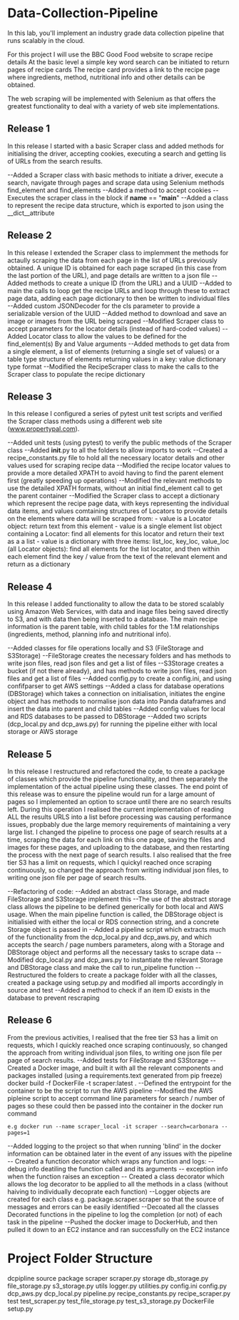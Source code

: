 # Data-Collection-Pipeline
In this lab, you'll implement an industry grade data collection pipeline that runs scalably in the cloud.

For this project I will use the BBC Good Food website to scrape recipe details
At the basic level a simple key word search can be initiated to return pages of recipe cards
The recipe card provides a link to the recipe page where ingredients, method, nutritional info and other details can be obtained.

The web scraping will be implemented with Selenium as that offers the greatest functionality to deal with a variety of web site implementations.

## Release 1
In this release I started with a basic Scraper class and added methods for initialising the driver, accepting cookies, executing a search and getting lis of URLs from the search results.

--Added a Scraper class with basic methods to initiate a driver, execute a search, navigate through pages and scrape data using Selenium methods find_element and find_elements
--Added a method to accept cookies
--Executes the scraper class in the block if __name__ == "__main__"
--Added a class to represent the recipe data structure, which is exported to json using the __dict__attribute

## Release 2
In this release I extended the Scraper class to implemment the methods for actaully scraping the data from each page in the list of URLs previously obtained.  A unique ID is obtained for each page scraped (in this case from the last portion of the URL), and page details are written to a json file
--Added methods to create a unique ID (from the URL) and a UUID
--Added to main the calls to loop get the recipe URLs and loop through these to extract page data, adding each page dictionary to then be written to individual files
--Added custom JSONDecoder for the cls parameter to provide a serializable version of the UUID
--Added method to download and save an image or images from the URL being scraped
--Modified Scraper class to accept parameters for the locator details (instead of hard-coded values)
--Added Locator class to allow the values to be defined for the find_element(s) By and Value arguments
--Added methods to get data from a single element, a list of elements (returning a single set of values) or a table type structure of elements returning values in a key: value dictionary type format
--Modified the RecipeScraper class to make the calls to the Scraper class to populate the recipe dictionary

## Release 3
In this release I configured a series of pytest unit test scripts and verified the Scraper class methods using a different web site (www.propertypal.com).

--Added unit tests (using pytest) to verify the public methods of the Scraper class
--Added __init__.py to all the folders to allow imports to work
--Created a recipe_constants.py file to hold all the necessary locator details and other values used for scraping recipe data
--Modified the recipe locator values to provide a more detailed XPATH to avoid having to find the parent element first (greatly speeding up operations)
--Modified the relevant methods to use the detailed XPATH formats, without an initial find_element call to get the parent container
--Modified the Scraper class to accept a dictionary which represent the recipe page data, with keys representing the individual data items, and values comtaining structures of Locators to provide details on the elements where data will be scraped from:
    - value is a Locator object: return text from this element
    - value is a single element list object containing a Locator: find all elements for this locator and return their text as a a list
    - value is a dictionary with three items: list_loc, key_loc, value_loc (all Locator objects): find all elements for the list locator, and then within each element find the key / value from the text of the relevant element and return as a dictionary

## Release 4
In this release I added functionality to allow the data to be stored scalably using Amazon Web Services, with data and inage files being saved directly to S3, and with data then being inserted to a database.  The main recipe information is the parent table, with child tables for the 1:M relationships (ingredients, method, planning info and nutritional info).

--Added classes for file operations locally and S3 (FileStorage and S3Storage)
--FileStorage creates the necessary folders and has methods to write json files, read json files and get a list of files
--S3Storage creates a bucket (if not there already), and has methods to write json files, read json files and get a list of files
--Added config.py to create a config.ini, and using confifparser to get AWS settings
--Added a class for database operations (DBStorage) which takes a connection on initialisation, initiates the engine object and has methods to normalise json data into Panda dataframes and insert the data into parent and child tables
--Added config values for local and RDS databases to be passed to DBStorage
--Added two scripts (dcp_local.py and dcp_aws.py) for running the pipeline either with local storage or AWS storage

## Release 5
In this release I restructured and refactored the code, to create a package of classes which provide the pipeline functionality, and then separately the implementation of the actual pipeline using these classes.  The end point of this release was to ensure the pipeline would run for a large amount of pages so I implemented an option to scraoe until there are no search results left.  During this operation I realised the current implementation of reading ALL the results URLS into a list before processing was causing performance issues, propbably due the large memory requirements of maintaining a very large list. I changed the pipeline to process one page of search results at a time, scraping the data for each link on this one page, saving the files and images for these pages, and uploading to the database, and then restarting the process with the next page of search results.  I also realised that the free tier S3 has a limit on requests, which I quickyl reached once scraping continuously, so changed the approach from writing individual json files, to writing one json file per page of search results.

--Refactoring of code:
    --Added an abstract class Storage, and made FileStorage and S3Storage implement this
     --The use of the abstract storage class allows the pipeline to be defined generically for both local and AWS usage.  When the main pipeline function is called, the DBStorage object is initialisied with either the local or RDS connection string, and a concrete Storage object is passed in
    --Added a pipeline script which extracts much of the functionality from the dcp_local.py and dcp_aws.py, and which accepts the search / page numbers parameters, along with a Storage and DBStorage object and performs all the necessary tasks to scrape data
    --Modified dcp_local.py and dcp_aws.py to instantiate the relevant Storage and DBStorage class and make the call to run_pipeline function
--Restructured the folders to create a package folder with all the classes, created a package using setup.py and modified all imports accordingly in source and test
--Added a method to check if an item ID exists in the database to prevent rescraping

## Release 6
From the previous activities, I realised that the free tier S3 has a limit on requests, which I quickly reached once scraping continuously, so changed the approach from writing individual json files, to writing one json file per page of search results.
--Added tests for FileStorage and S3Storage
--Created a Docker image, and built it with all the relevant components and packages installed (using a requirements.text generated from pip freeze) 
        docker build -f DockerFile -t scraper:latest .
--Defined the entrypoint for the container to be the script to run the AWS pipeline
--Modified the AWS pipleine script to accept command line parameters for search / number of pages so these could then be passed into the container in the docker run command

    e.g docker run --name scraper_local -it scraper --search=carbonara --pages=1

--Added logging to the project so that when running 'blind' in the docker information can be obtained later in the event of any issues with the pipeline
    -- Created a function decorator which wraps any function and logs:
        -- debug info deatiling the function called and its arguments
        -- exception info when the function raises an exception
    -- Created a class decorator which allows the log decorator to be applied to all the methods in a class (without haiving to individually decoprate each function)
    --Logger objects are created for each class e.g. package.scraper.scraper so that the source of messages and errors can be easily identified
    --Decoated all the classes
    Decorated functions in the pipeline to log the completion (or not) of each task in the pipeline
--Pushed the docker image to DockerHub, and then pulled it down to an EC2 instance and ran successfully on the EC2 instance

# Project Folder Structure

dcpipline
    source
        package
            scraper
                scraper.py
            storage
                db_storage.py
                file_storage.py
                s3_storage.py
            utils
                logger.py
                utilities.py
        config.ini
        config.py
        dcp_aws.py
        dcp_local.py
        pipeline.py
        recipe_constants.py
        recipe_scraper.py
        test
            test_scraper.py
            test_file_storage.py
            test_s3_storage.py
    DockerFile
    setup.py
